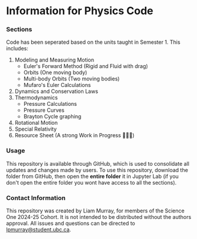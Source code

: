 # Information for Physics Code
### Sections
Code has been seperated based on the units taught in Semester 1. This includes:
1. Modeling and Measuring Motion
    - Euler's Forward Method (Rigid and Fluid with drag)
    - Orbits (One moving body)
    - Multi-body Orbits (Two moving bodies)
    - Mufaro's Euler Calculations
2. Dynamics and Conservation Laws
3. Thermodynamics
    - Pressure Calculations
    - Pressure Curves
    - Brayton Cycle graphing
4. Rotational Motion
5. Special Relativity
6. Resource Sheet (A strong Work in Progress 🤷🏼‍♂️)

### Usage
This repository is available through GitHub, which is used to consolidate all updates and changes made by users. To use this repository, download the folder from GitHub, then open the **entire folder** it in Jupyter Lab (if you don't open the entire folder you wont have access to all the sections).

### Contact Information
This repository was created by Liam Murray, for members of the Science One 2024-25 Cohort. It is not intended to be distributed without the authors approval. All issues and questions can be directed to lpmurray@student.ubc.ca.